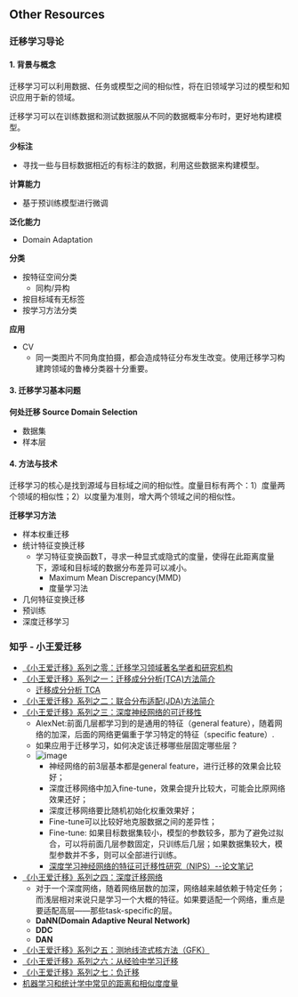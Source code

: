 ## Other Resources

### 迁移学习导论

#### 1. 背景与概念

迁移学习可以利用数据、任务或模型之间的相似性，将在旧领域学习过的模型和知识应用于新的领域。

迁移学习可以在训练数据和测试数据服从不同的数据概率分布时，更好地构建模型。

**少标注**
- 寻找一些与目标数据相近的有标注的数据，利用这些数据来构建模型。

**计算能力**
- 基于预训练模型进行微调

**泛化能力**
- Domain Adaptation

**分类**
- 按特征空间分类
  - 同构/异构
- 按目标域有无标签
- 按学习方法分类

**应用**
- CV
  - 同一类图片不同角度拍摄，都会造成特征分布发生改变。使用迁移学习构建跨领域的鲁棒分类器十分重要。

#### 3. 迁移学习基本问题

**何处迁移 Source Domain Selection**
- 数据集
- 样本层

#### 4. 方法与技术

迁移学习的核心是找到源域与目标域之间的相似性。度量目标有两个：1）度量两个领域的相似性；2）以度量为准则，增大两个领域之间的相似性。

**迁移学习方法**
- 样本权重迁移
- 统计特征变换迁移
  - 学习特征变换函数T，寻求一种显式或隐式的度量，使得在此距离度量下，源域和目标域的数据分布差异可以减小。
    - Maximum Mean Discrepancy(MMD)
    - 度量学习法
- 几何特征变换迁移
- 预训练
- 深度迁移学习


### 知乎 - 小王爱迁移

- [《小王爱迁移》系列之零：迁移学习领域著名学者和研究机构](https://zhuanlan.zhihu.com/p/30685086)
- [《小王爱迁移》系列之一：迁移成分分析(TCA)方法简介](https://zhuanlan.zhihu.com/p/26764147)
  - [迁移成分分析 TCA](https://zhuanlan.zhihu.com/p/60605059)
- [《小王爱迁移》系列之二：联合分布适配(JDA)方法简介](https://zhuanlan.zhihu.com/p/27336930)
- [《小王爱迁移》系列之三：深度神经网络的可迁移性](https://zhuanlan.zhihu.com/p/27450288)
  - AlexNet:前面几层都学习到的是通用的特征（general feature），随着网络的加深，后面的网络更偏重于学习特定的特征（specific feature）.
  - 如果应用于迁移学习，如何决定该迁移哪些层固定哪些层？
  - ![image](https://github.com/user-attachments/assets/99fecebc-36bc-47df-a787-2b9aa6270ce3)
    - 神经网络的前3层基本都是general feature，进行迁移的效果会比较好；
    - 深度迁移网络中加入fine-tune，效果会提升比较大，可能会比原网络效果还好；
    - 深度迁移网络要比随机初始化权重效果好；
    - Fine-tune可以比较好地克服数据之间的差异性；
    - Fine-tune: 如果目标数据集较小，模型的参数较多，那为了避免过拟合，可以将前面几层参数固定，只训练后几层；如果数据集较大，模型参数并不多，则可以全部进行训练。
    - [深度学习神经网络的特征可迁移性研究（NIPS）--论文笔记](https://zhuanlan.zhihu.com/p/27792786)
- [《小王爱迁移》系列之四：深度迁移网络](https://zhuanlan.zhihu.com/p/27657910)
  - 对于一个深度网络，随着网络层数的加深，网络越来越依赖于特定任务；而浅层相对来说只是学习一个大概的特征。如果要适配一个网络，重点是要适配高层——那些task-specific的层。
  - **DaNN(Domain Adaptive Neural Network)**
  - **DDC**
  - **DAN**
- [《小王爱迁移》系列之五：测地线流式核方法（GFK）](https://zhuanlan.zhihu.com/p/27782708)
- [《小王爱迁移》系列之六：从经验中学习迁移](https://zhuanlan.zhihu.com/p/28888554)
- [《小王爱迁移》系列之七：负迁移](https://zhuanlan.zhihu.com/p/30108427)
- [机器学习和统计学中常见的距离和相似度度量](https://zhuanlan.zhihu.com/p/27305237)
